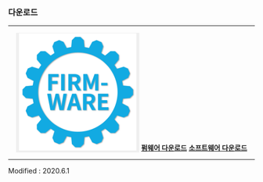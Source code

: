 ### 다운로드

---

<div align="center">

<tr>
<button type="button" style="border:none" onclick="window.open('http://dev.byrobot.co.kr/products/')"><img src="/assets/images/simple-icons/firmware_icon.png" alt="firmware download" height="240" width="240"></button>
</tr>
<tr>
<a href="http://dev.byrobot.co.kr/products/"><b>펌웨어 다운로드</b></a>
</tr>
<tr>
<a href="https://byrobot.co.kr/page/?pid=software"><b>소프트웨어 다운로드</b></a>
</tr>


</div>

---

Modified : 2020.6.1